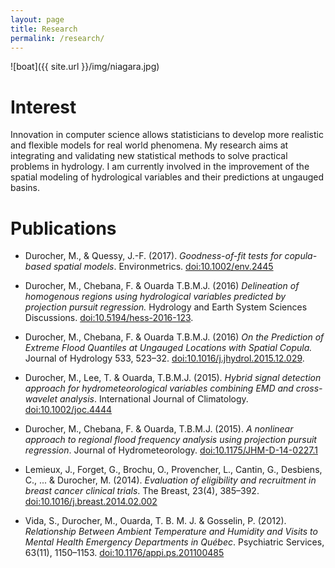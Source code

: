 ```yaml
---
layout: page
title: Research
permalink: /research/
---
```


![boat]({{ site.url }}/img/niagara.jpg)

# Interest  

Innovation in computer science allows statisticians to develop more realistic and flexible models for real world phenomena. 
My research aims at integrating and validating new statistical methods to solve practical problems in hydrology. 
I am currently involved in the improvement of the spatial modeling of hydrological variables and their predictions at ungauged basins. 

# Publications

- Durocher, M., & Quessy, J.-F. (2017). *Goodness-of-fit tests for copula-based spatial models*. Environmetrics. [doi:10.1002/env.2445](https://doi.org/10.1002/env.2445)


- Durocher, M., Chebana, F. & Ouarda T.B.M.J. (2016) *Delineation of homogenous regions using hydrological variables predicted by projection pursuit regression.* Hydrology and Earth System Sciences Discussions. [doi:10.5194/hess-2016-123](https://doi.org/10.5194/hess-2016-123).

- Durocher, M., Chebana, F. & Ouarda T.B.M.J. (2016) *On the Prediction of Extreme Flood Quantiles at Ungauged Locations with Spatial Copula.* Journal of Hydrology 533, 523–32. [doi:10.1016/j.jhydrol.2015.12.029](https://doi.org/10.1016/j.jhydrol.2015.12.029).

- Durocher, M., Lee, T. & Ouarda, T.B.M.J. (2015). *Hybrid signal detection approach for hydrometeorological variables combining EMD and cross-wavelet analysis*. International Journal of Climatology. [doi:10.1002/joc.4444](https://doi.org/10.1002/joc.4444)

- Durocher, M., Chebana, F. & Ouarda, T.B.M.J. (2015). *A nonlinear approach to regional flood frequency analysis using projection pursuit regression*. Journal of Hydrometeorology. [doi:10.1175/JHM-D-14-0227.1](https://doi.org/10.1175/JHM-D-14-0227.1) 

- Lemieux, J., Forget, G., Brochu, O., Provencher, L., Cantin, G., Desbiens, C., ... & Durocher, M. (2014). *Evaluation of eligibility and recruitment in breast cancer clinical trials*. The Breast, 23(4), 385–392. [doi:10.1016/j.breast.2014.02.002](https://doi.org/10.1016/j.breast.2014.02.002)

- Vida, S., Durocher, M., Ouarda, T. B. M. J. & Gosselin, P. (2012). *Relationship Between Ambient Temperature and Humidity and Visits to Mental Health Emergency Departments in Québec*. Psychiatric Services, 63(11), 1150–1153. [doi:10.1176/appi.ps.201100485](https://doi.org/10.1176/appi.ps.201100485)
